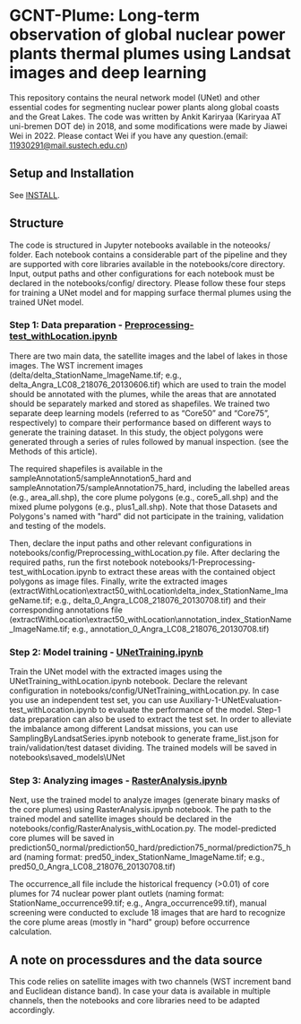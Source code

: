# GCNT-Plume: Long-term observation of global nuclear power plants thermal plumes using Landsat images and deep learning
This repository contains the neural network model (UNet) and other essential codes for segmenting nuclear power plants along global coasts and the Great Lakes. The code was written by Ankit Kariryaa (Kariryaa AT uni-bremen DOT de) in 2018, and some modifications were made by Jiawei Wei in 2022. Please contact Wei if you have any question.(email: 11930291@mail.sustech.edu.cn)

## Setup and Installation
See [INSTALL](./INSTALL.md).

## Structure
The code is structured in Jupyter notebooks available in the noteooks/ folder. Each notebook contains a considerable part of the pipeline and they are supported with core libraries available in the notebooks/core directory. Input, output paths and other configurations for each notebook must be declared in the notebooks/config/ directory. Please follow these four steps for training a UNet model and for mapping surface thermal plumes using the trained UNet model.


### Step 1: Data preparation - [Preprocessing-test_withLocation.ipynb](notebooks/1-Preprocessing-test_withLocation.ipynb)
There are two main data, the satellite images and the label of lakes in those images. The WST increment images (delta/delta_StationName_ImageName.tif; e.g., delta_Angra_LC08_218076_20130606.tif) which are used to train the model should be annotated with the plumes, while the areas that are annotated should be separately marked and stored as shapefiles. We trained two separate deep learning models (referred to as “Core50” and “Core75”, respectively) to compare their performance based on different ways to generate the training dataset. In this study, the object polygons were generated through a series of rules followed by manual inspection. (see the Methods of this article). 

The required shapefiles is available in the sampleAnnotation5/sampleAnnotation5_hard and sampleAnnotation75/sampleAnnotation75_hard, including the labelled areas (e.g., area_all.shp), the core plume polygons (e.g., core5_all.shp) and the mixed plume polygons (e.g., plus1_all.shp). Note that those Datasets and Polygons's named with "hard" did not participate in the training, validation and testing of the models.

Then, declare the input paths and other relevant configurations in notebooks/config/Preprocessing_withLocation.py file. After declaring the required paths, run the first notebook notebooks/1-Preprocessing-test_withLocation.ipynb to extract these areas with the contained object polygons as image files. Finally, write the extracted images (extractWithLocation\extract50_withLocation\delta_index_StationName_ImageName.tif; e.g., delta_0_Angra_LC08_218076_20130708.tif) and their corresponding annotations file (extractWithLocation\extract50_withLocation\annotation_index_StationName_ImageName.tif; e.g., annotation_0_Angra_LC08_218076_20130708.tif)

### Step 2: Model training - [UNetTraining.ipynb](notebooks/2-UNetTraining-test_withLocation.ipynb)
Train the UNet model with the extracted images using the UNetTraining_withLocation.ipynb notebook. Declare the relevant configuration in notebooks/config/UNetTraining_withLocation.py. In case you use an independent test set, you can use Auxiliary-1-UNetEvaluation-test_withLocation.ipynb to evaluate the performance of the model. Step-1 data preparation can also be used to extract the test set. In order to alleviate the imbalance among different Landsat missions, you can use SamplingByLandsatSeries.ipynb notebook to generate frame_list.json for train/validation/test dataset dividing. The trained models will be saved in notebooks\saved_models\UNet

### Step 3: Analyzing images - [RasterAnalysis.ipynb](notebooks/3-RasterAnalysis-test_withLocation.ipynb)
Next, use the trained model to analyze images (generate binary masks of the core plumes) using RasterAnalysis.ipynb notebook. The path to the trained model and satellite images should be declared in the notebooks/config/RasterAnalysis_withLocation.py. The model-predicted core plumes will be saved in prediction50_normal/prediction50_hard/prediction75_normal/prediction75_hard (naming format: pred50_index_StationName_ImageName.tif; e.g., pred50_0_Angra_LC08_218076_20130708.tif)
   
The occurrence_all file include the historical frequency (>0.01) of core plumes for 74 nuclear power plant outlets (naming format: StationName_occurrence99.tif; e.g., Angra_occurrence99.tif), manual screening were conducted to exclude 18 images that are hard to recognize the core plume areas (mostly in "hard" group) before occurrence calculation.

## A note on processdures and the data source
This code relies on satellite images with two channels (WST increment band and Euclidean distance band). In case your data is available in multiple channels, then the notebooks and core libraries need to be adapted accordingly. 